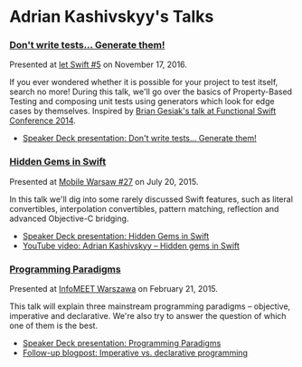 # Adrian Kashivskyy's Talks

### [Don't write tests... Generate them!](swiftcheck)

Presented at [let Swift #5](https://www.facebook.com/events/1769082693354650/) on November 17, 2016.

If you ever wondered whether it is possible for your project to test itself, search no more! During this talk, we'll go over the basics of Property-Based Testing and composing unit tests using generators which look for edge cases by themselves. Inspired by [Brian Gesiak's talk at Functional Swift Conference 2014](http://2014.funswiftconf.com/speakers/brian.html).

- [Speaker Deck presentation: Don't write tests... Generate them!](https://speakerdeck.com/akashivskyy/dont-write-tests-dot-dot-dot-generate-them)

### [Hidden Gems in Swift](hidden-gems-in-swift)

Presented at [Mobile Warsaw #27](http://www.meetup.com/Mobile-Warsaw/events/223922623/) on July 20, 2015.

In this talk we'll dig into some rarely discussed Swift features, such as literal convertibles, interpolation convertibles, pattern matching, reflection and advanced Objective-C bridging.

- [Speaker Deck presentation: Hidden Gems in Swift](https://speakerdeck.com/akashivskyy/hidden-gems-in-swift)
- [YouTube video: Adrian Kashivskyy – Hidden gems in Swift](https://www.youtube.com/watch?v=NP7PdeZv75w)

### [Programming Paradigms](programming-paradigms)

Presented at [InfoMEET Warszawa](http://novial.pl/infomeet/p/35/infomeet-warszawa) on February 21, 2015.

This talk will explain three mainstream programming paradigms – objective, imperative and declarative. We're also try to answer the question of which one of them is the best.

- [Speaker Deck presentation: Programming Paradigms](https://speakerdeck.com/akashivskyy/programming-paradigms)
- [Follow-up blogpost: Imperative vs. declarative programming](https://netguru.co/blog/imperative-vs-declarative)
